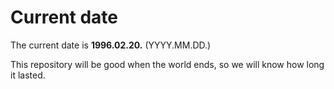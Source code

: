 # Current date

The current date is **1996.02.20.** (YYYY.MM.DD.)

This repository will be good when the world ends, so we will know how long it lasted.